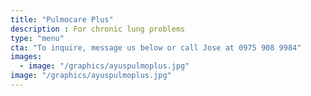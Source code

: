 ```yaml
---
title: "Pulmocare Plus"
description : For chronic lung problems
type: "menu"
cta: "To inquire, message us below or call Jose at 0975 908 9984"
images:
  - image: "/graphics/ayuspulmoplus.jpg"
image: "/graphics/ayuspulmoplus.jpg"
---
```

